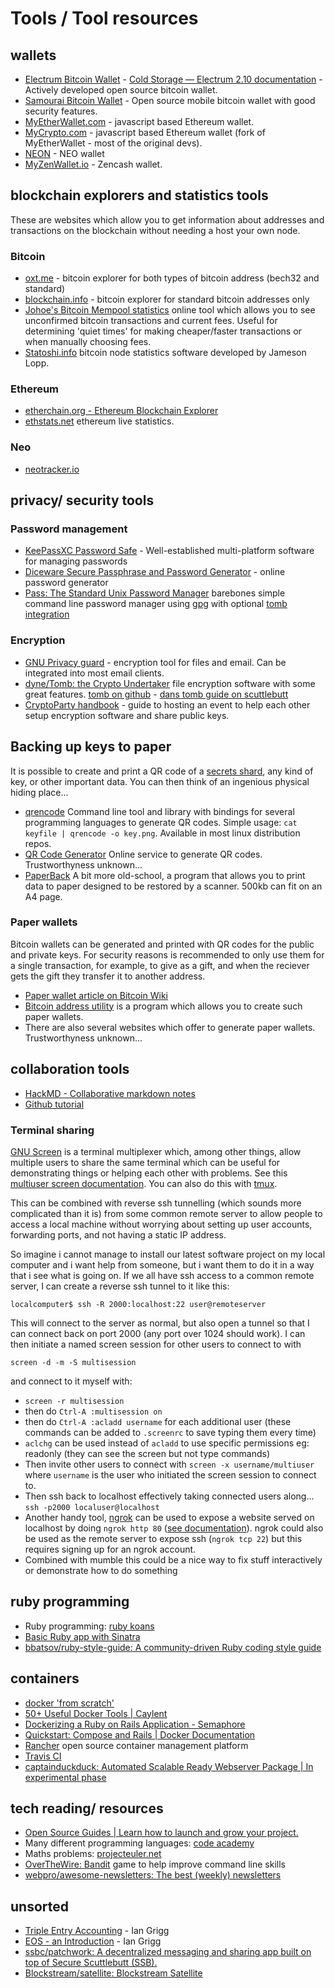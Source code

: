 # Tools / Tool resources

## wallets

* [Electrum Bitcoin Wallet](https://electrum.org/#home) - [Cold Storage — Electrum 2.10 documentation](http://docs.electrum.org/en/latest/coldstorage.html#create-a-watching-only-version-of-your-wallet) - Actively developed open source bitcoin wallet.
* [Samourai Bitcoin Wallet](https://samouraiwallet.com/) - Open source mobile bitcoin wallet with good security features. 
* [MyEtherWallet.com](https://www.myetherwallet.com/) - javascript based Ethereum wallet.
* [MyCrypto.com](https://mycrypto.com/) - javascript based Ethereum wallet (fork of MyEtherWallet - most of the original devs).
* [NEON](http://neonwallet.com/) - NEO wallet
* [MyZenWallet.io](https://myzenwallet.io/) - Zencash wallet.

## blockchain explorers and statistics tools

These are websites which allow you to get information about addresses and transactions on the blockchain without needing a host your own node. 

### Bitcoin

* [oxt.me](https://oxt.me) - bitcoin explorer for both types of bitcoin address (bech32 and standard)
* [blockchain.info](https://blockchain.info) - bitcoin explorer for standard bitcoin addresses only
* [Johoe's Bitcoin Mempool statistics](https://jochen-hoenicke.de/queue/) online tool which allows you to see unconfirmed bitcoin transactions and current fees.  Useful for determining 'quiet times' for making cheaper/faster transactions or when manually choosing fees.   
* [Statoshi.info](http://statoshi.info/) bitcoin node statistics software developed by Jameson Lopp.

### Ethereum

* [etherchain.org - Ethereum Blockchain Explorer](https://www.etherchain.org/)
* [ethstats.net](https://ethstats.net/) ethereum live statistics. 

### Neo

* [neotracker.io](https://neotracker.io/)

## privacy/ security tools

### Password management
* [KeePassXC Password Safe](https://keepassxc.org/download/) - Well-established multi-platform software for managing passwords
* [Diceware Secure Passphrase and Password Generator](https://www.rempe.us/diceware/#eff) - online password generator
* [Pass: The Standard Unix Password Manager](https://www.passwordstore.org/) barebones simple command line password manager using [gpg](https://gnupg.org/) with optional [tomb integration](https://github.com/roddhjav/pass-tomb#readme)

### Encryption
* [GNU Privacy guard](https://gnupg.org/) - encryption tool for files and email.  Can be integrated into most email clients.  
* [dyne/Tomb: the Crypto Undertaker](https://www.dyne.org/software/tomb/) file encryption software with some great features. [tomb on github](https://github.com/dyne/Tomb) - [dans tomb guide on scuttlebutt](https://viewer.scuttlebot.io/%25S9KShHdAxUKhhLQxVf9R8fVcU4RdzfJZ06w8fmRLkOE%3D.sha256)
* [CryptoParty handbook](https://www.cryptoparty.in/learn/handbook) - guide to hosting an event to help each other setup encryption software and share public keys. 

## Backing up keys to paper

It is possible to create and print a QR code of a [secrets shard](https://secrets.dyne.org/), any kind of key, or other important data.  You can then think of an ingenious physical hiding place...

* [qrencode](https://fukuchi.org/works/qrencode/index.html.en) Command line tool and library with bindings for several programming languages to generate QR codes.  Simple usage:  `cat keyfile | qrencode -o key.png`.  Available in most linux distribution repos. 
* [QR Code Generator](https://www.qr-code-generator.com/) Online service to generate QR codes.  Trustworthyness unknown... 
* [PaperBack](http://ollydbg.de/Paperbak/#1) A bit more old-school, a program that allows you to print data to paper designed to be restored by a scanner.  500kb can fit on an A4 page. 

### Paper wallets

Bitcoin wallets can be generated and printed with QR codes for the public and private keys.  For security reasons is recommended to only use them for a single transaction, for example, to give as a gift, and when the reciever gets the gift they transfer it to another address. 

* [Paper wallet article on Bitcoin Wiki](https://en.bitcoin.it/wiki/Paper_wallet)
* [Bitcoin address utility](https://github.com/casascius/Bitcoin-Address-Utility/) is a program which allows you to create such paper wallets.
* There are also several websites which offer to generate paper wallets.  Trustworthyness unknown...


## collaboration tools

* [HackMD - Collaborative markdown notes](https://hackmd.io/)
* [Github tutorial](https://try.github.io/levels/1/challenges/1)

### Terminal sharing

[GNU Screen](https://www.gnu.org/software/screen/) is a terminal multiplexer which, among other things, allow multiple users to share the same terminal which can be useful for demonstrating things or helping each other with problems.  See this [multiuser screen documentation](http://aperiodic.net/screen/multiuser).  You can also do this with [tmux](https://github.com/tmux/tmux/wiki).

This can be combined with reverse ssh tunnelling (which sounds more complicated than it is) from some common remote server to allow people to access a local machine without worrying about setting up user accounts, forwarding ports, and not having a static IP address.  

So imagine i cannot manage to install our latest software project on my local computer and i want help from someone, but i want them to do it in a way that i see what is going on.  If we all have ssh access to a common remote server, I can create a reverse ssh tunnel to it like this: 

`localcomputer$ ssh -R 2000:localhost:22 user@remoteserver`

This will connect to the server as normal, but also open a tunnel so that I can connect back on port 2000 (any port over 1024 should work). 
I can then initiate a named screen session for other users to connect to with 

`screen -d -m -S multisession`

and connect to it myself with:

- `screen -r multisession`
- then do `Ctrl-A :multisession on`
- then do `Ctrl-A :acladd username` for each additional user (these commands can be added to `.screenrc` to save typing them every time)
- `aclchg` can be used instead of `acladd` to use specific permissions eg: readonly (they can see the screen but not type commands)
- Then invite other users to connect with `screen -x username/multiuser` where `username` is the user who initiated the screen session to connect to.
- Then ssh back to localhost effectively taking connected users along... `ssh -p2000 localuser@localhost`
- Another handy tool, [ngrok](https://ngrok.com) can be used to expose a website served on localhost by doing `ngrok http 80` ([see documentation](https://ngrok.com/docs)).  ngrok could also be used as the remote server to expose ssh (`ngrok tcp 22`) but this requires signing up for an ngrok account. 
- Combined with mumble this could be a nice way to fix stuff interactively or demonstrate how to do something

## ruby programming 

* Ruby programming: [ruby koans](https://github.com/CUNY-TAP/ruby-koans)
* [Basic Ruby app with Sinatra](https://github.com/wegotcoders/wgc_groundwork)
* [bbatsov/ruby-style-guide: A community-driven Ruby coding style guide](https://github.com/bbatsov/ruby-style-guide)


## containers

* [docker 'from scratch'](https://embano1.github.io/post/scratch/)
* [50+ Useful Docker Tools | Caylent](http://caylent.com/50-useful-docker-tools/)
* [Dockerizing a Ruby on Rails Application - Semaphore](https://semaphoreci.com/community/tutorials/dockerizing-a-ruby-on-rails-application)
* [Quickstart: Compose and Rails | Docker Documentation](https://docs.docker.com/compose/rails/)
* [Rancher](http://rancher.com/) open source container management platform
* [Travis CI](https://travis-ci.org/)
* [captainduckduck: Automated Scalable Ready Webserver Package | In experimental phase](https://github.com/githubsaturn/captainduckduck/)

## tech reading/ resources

* [Open Source Guides | Learn how to launch and grow your project.](https://opensource.guide/)
* Many different programming languages: [code academy](https://www.codecademy.com/)
* Maths problems: [projecteuler.net](https://projecteuler.net/)
* [OverTheWire: Bandit](http://overthewire.org/wargames/bandit/) game to help improve command line skills
* [webpro/awesome-newsletters: The best (weekly) newsletters](https://github.com/webpro/awesome-newsletters)


## unsorted

* [Triple Entry Accounting](http://iang.org/papers/triple_entry.html) - Ian Grigg
* [EOS - an Introduction](http://iang.org/papers/EOS_An_Introduction.pdf) - Ian Grigg
* [ssbc/patchwork: A decentralized messaging and sharing app built on top of Secure Scuttlebutt (SSB).](https://github.com/ssbc/patchwork)
* [Blockstream/satellite: Blockstream Satellite](https://github.com/Blockstream/satellite)


